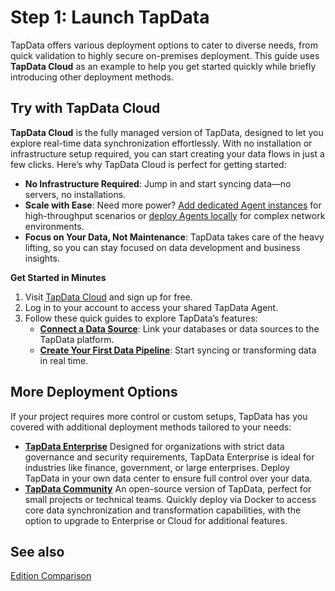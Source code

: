# Step 1: Launch TapData



TapData offers various deployment options to cater to diverse needs, from quick validation to highly secure on-premises deployment. This guide uses **TapData Cloud** as an example to help you get started quickly while briefly introducing other deployment methods.

## Try with TapData Cloud

**TapData Cloud** is the fully managed version of TapData, designed to let you explore real-time data synchronization effortlessly. With no installation or infrastructure setup required, you can start creating your data flows in just a few clicks. Here’s why TapData Cloud is perfect for getting started:

- **No Infrastructure Required**: Jump in and start syncing data—no servers, no installations.
- **Scale with Ease**: Need more power? [Add dedicated Agent instances](../billing/billing-overview.md) for high-throughput scenarios or [deploy Agents locally](../installation/install-tapdata-agent.md) for complex network environments.
- **Focus on Your Data, Not Maintenance**: TapData takes care of the heavy lifting, so you can stay focused on data development and business insights.

**Get Started in Minutes**

1. Visit [TapData Cloud](https://cloud.tapdata.io/console/v3/) and sign up for free.
2. Log in to your account to access your shared TapData Agent.
3. Follow these quick guides to explore TapData’s features:
   - **[Connect a Data Source](../getting-started/connect-data-source.md)**: Link your databases or data sources to the TapData platform.
   - **[Create Your First Data Pipeline](../getting-started/connect-data-source.md)**: Start syncing or transforming data in real time.

## More Deployment Options

If your project requires more control or custom setups, TapData has you covered with additional deployment methods tailored to your needs:

- **[TapData Enterprise](install-enterprise-edition/README.md)**
   Designed for organizations with strict data governance and security requirements, TapData Enterprise is ideal for industries like finance, government, or large enterprises. Deploy TapData in your own data center to ensure full control over your data.
- **[TapData Community](../getting-started/install-and-setup/install-community-edition.md)**
   An open-source version of TapData, perfect for small projects or technical teams. Quickly deploy via Docker to access core data synchronization and transformation capabilities, with the option to upgrade to Enterprise or Cloud for additional features.

## See also

 [Edition Comparison](../introduction/compare-editions.md)